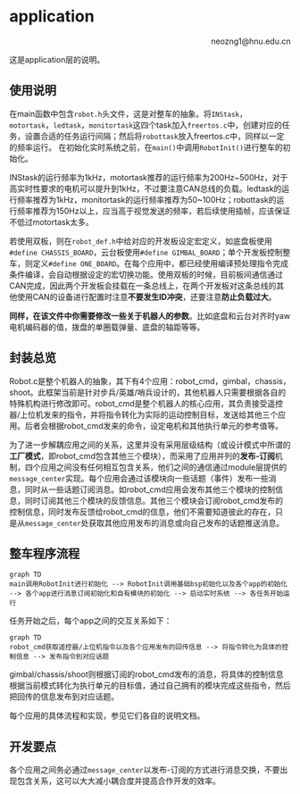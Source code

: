 # application

<p align='right'>neozng1@hnu.edu.cn</p>

这是application层的说明。



## 使用说明

在main函数中包含`robot.h`头文件，这是对整车的抽象。将`INStask`，`motortask`，`ledtask`，`monitortask`这四个task加入`freertos.c`中，创建对应的任务，设置合适的任务运行间隔；然后将`robottask`放入freertos.c中，同样以一定的频率运行。 在初始化实时系统之前，在`main()`中调用`RobotInit()`进行整车的初始化。

INStask的运行频率为1kHz，motortask推荐的运行频率为200Hz\~500Hz，对于高实时性要求的电机可以提升到1kHz，不过要注意CAN总线的负载。ledtask的运行频率推荐为1kHz，monitortask的运行频率推荐为50\~100Hz；robottask的运行频率推荐为150Hz以上，应当高于视觉发送的频率，若后续使用插帧，应该保证不低过motortask太多。

若使用双板，则在`robot_def.h`中给对应的开发板设定宏定义，如底盘板使用`#define CHASSIS_BOARD`，云台板使用`#define GIMBAL_BOARD`；单个开发板控制整车，则定义`#define ONE_BOARD`。在每个应用中，都已经使用编译预处理指令完成条件编译，会自动根据设定的宏切换功能。使用双板的时候，目前板间通信通过CAN完成，因此两个开发板会挂载在一条总线上，在两个开发板对这条总线的其他使用CAN的设备进行配置时注意**不要发生ID冲突**，还要注意**防止负载过大**。

**同样，在该文件中你需要修改一些关于机器人的参数**。比如底盘和云台对齐时yaw电机编码器的值，拨盘的单圈载弹量、底盘的轴距等等。



## 封装总览

Robot.c是整个机器人的抽象，其下有4个应用：robot_cmd，gimbal，chassis，shoot。此框架当前是针对步兵/英雄/哨兵设计的，其他机器人只需要根据各自的特殊机构进行修改即可。robot_cmd是整个机器人的核心应用，其负责接受遥控器/上位机发来的指令，并将指令转化为实际的运动控制目标，发送给其他三个应用。后者会根据robot_cmd发来的命令，设定电机和其他执行单元的参考值等。

为了进一步解耦应用之间的关系，这里并没有采用层级结构（或设计模式中所谓的**工厂模式**，即robot_cmd包含其他三个模块），而采用了应用并列的**发布-订阅**机制，四个应用之间没有任何相互包含关系，他们之间的通信通过module层提供的`message_center`实现。每个应用会通过该模块向一些话题（事件）发布一些消息，同时从一些话题订阅消息。如robot_cmd应用会发布其他三个模块的控制信息，同时订阅其他三个模块的反馈信息。其他三个模块会订阅robot_cmd发布的控制信息，同时发布反馈给robot_cmd的信息，他们不需要知道彼此的存在，只是从`message_center`处获取其他应用发布的消息或向自己发布的话题推送消息。



## 整车程序流程

```mermaid
graph TD
main调用RobotInit进行初始化 --> RobotInit调用基础bsp初始化以及各个app的初始化 --> 各个app进行消息订阅初始化和自有模块的初始化 --> 启动实时系统 --> 各任务开始运行

```

任务开始之后，每个app之间的交互关系如下：

```mermaid
graph TD
robot_cmd获取遥控器/上位机指令以及各个应用发布的回传信息 --> 将指令转化为具体的控制信息 --> 发布指令到对应话题
```

gimbal/chassis/shoot则根据订阅的robot_cmd发布的消息，将具体的控制信息根据当前模式转化为执行单元的目标值，通过自己拥有的模块完成这些指令，然后把回传的信息发布到对应话题。

每个应用的具体流程和实现，参见它们各自的说明文档。



## 开发要点

各个应用之间务必通过`message_center`以发布-订阅的方式进行消息交换，不要出现包含关系，这可以大大减小耦合度并提高合作开发的效率。







